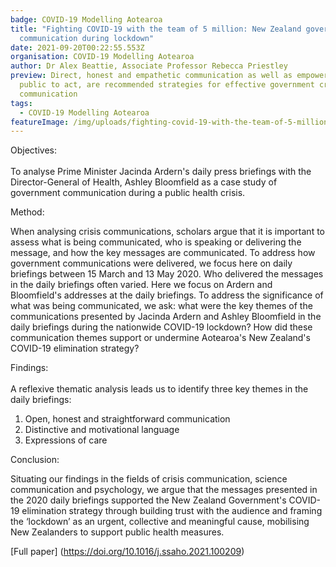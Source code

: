 ```yaml
---
badge: COVID-19 Modelling Aotearoa
title: "Fighting COVID-19 with the team of 5 million: New Zealand government
  communication during lockdown"
date: 2021-09-20T00:22:55.553Z
organisation: COVID-19 Modelling Aotearoa
author: Dr Alex Beattie, Associate Professor Rebecca Priestley
preview: Direct, honest and empathetic communication as well as empowering the
  public to act, are recommended strategies for effective government crisis
  communication
tags:
  - COVID-19 Modelling Aotearoa
featureImage: /img/uploads/fighting-covid-19-with-the-team-of-5-million-new-zealand-government-communication-during-lockdown.jpeg
---
```

Objectives:\
\
To analyse Prime Minister Jacinda Ardern's daily press briefings with the Director-General of Health, Ashley Bloomfield as a case study of government communication during a public health crisis.

Method:

When analysing crisis communications, scholars argue that it is important to assess what is being communicated, who is speaking or delivering the message, and how the key messages are communicated. To address how government communications were delivered, we focus here on daily briefings between 15 March and 13 May 2020. Who delivered the messages in the daily briefings often varied. Here we focus on Ardern and Bloomfield's addresses at the daily briefings. To address the significance of what was being communicated, we ask: what were the key themes of the communications presented by Jacinda Ardern and Ashley Bloomfield in the daily briefings during the nationwide COVID-19 lockdown? How did these communication themes support or undermine Aotearoa's New Zealand's COVID-19 elimination strategy?

Findings:\
\
A reflexive thematic analysis leads us to identify three key themes in the daily briefings:

1. Open, honest and straightforward communication
2. Distinctive and motivational language
3. Expressions of care

Conclusion:

Situating our findings in the fields of crisis communication, science communication and psychology, we argue that the messages presented in the 2020 daily briefings supported the New Zealand Government's COVID-19 elimination strategy through building trust with the audience and framing the ‘lockdown’ as an urgent, collective and meaningful cause, mobilising New Zealanders to support public health measures.

[Full paper]
(https://doi.org/10.1016/j.ssaho.2021.100209)
